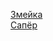 
[Змейка](https://advicel.github.io/games/snake/)  
[Сапёр](https://advicel.github.io/games/Minesweeper/)


